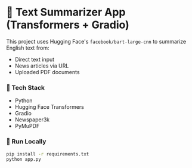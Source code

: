 # 🧠 Text Summarizer App (Transformers + Gradio)

This project uses Hugging Face's `facebook/bart-large-cnn` to summarize English text from:
- Direct text input
- News articles via URL
- Uploaded PDF documents

### 🔧 Tech Stack
- Python
- Hugging Face Transformers
- Gradio
- Newspaper3k
- PyMuPDF

### 🚀 Run Locally

```bash
pip install -r requirements.txt
python app.py

